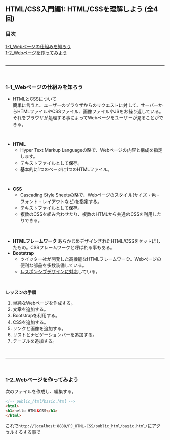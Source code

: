 ## HTML/CSS入門編1: HTML/CSSを理解しよう (全4回)

### 目次
[1-1_Webページの仕組みを知ろう](#1-1_Webページの仕組みを知ろう)</br>
[1-2_Webページを作ってみよう](#1-2_Webページを作ってみよう)</br>
</br>

***
</br>

### 1-1_Webページの仕組みを知ろう
- HTMLとCSSについて</br>
  簡単に言うと、ユーザーのブラウザからのリクエストに対して、サーバーからHTMLファイルやCSSファイル、画像ファイルやJSをお繰り返している。</br>
  それをブラウザが処理する事によってWebページをユーザーが見ることができる。</br>
</br>

- **HTML**
  - Hyper Text Markup Languageの略で、Webページの内容と構成を指定します。
  - テキストファイルとして保存。
  - 基本的に1つのページに1つのHTMLファイル。</br>
</br>

- **CSS**
  - Cascading Style Sheetsの略で、Webページのスタイル(サイズ・色・フォント・レイアウトなど)を指定する。
  - テキストファイルとして保存。
  - 複数のCSSを組み合わせたり、複数のHTMLから共通のCSSを利用したりできる。</br>
</br>

- **HTMLフレームワーク**
  あらかじめデザインされたHTML/CSSをセットにしたもの。CSSフレームワークと呼ばれる事もある。
- **Bootstrap**
  - ツイッター社が開発した高機能なHTMLフレームワーク。Webページの便利な部品を多数装備している。</br>
  - <u>レスポンシブデザインに対応</u>している。</br>
</br>

**レッスンの手順**</br>
1. 単純なWebページを作成する。
2. 文章を追加する。
3. Bootstrapを利用する。
4. CSSを追加する。
5. リンクと画像を追加する。
6. リストとナビゲーションバーを追加する。
7. テーブルを追加する。</br>
</br>

***
</br>

### 1-2_Webページを作ってみよう
次のファイルを作成し、編集する。</br>

```html
<!-- public_html/basic.html -->
<html>
<h1>hello HTML&CSS</h1>
</html>
```
これで`http://localhost:8888/PJ_HTML-CSS/public_html/basic.html/`にアクセルするする事で